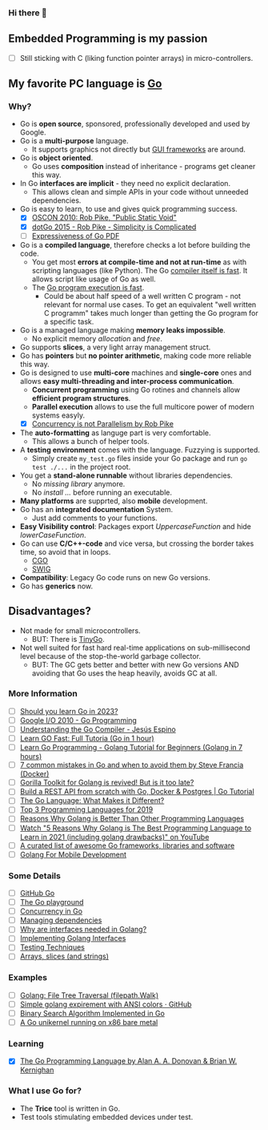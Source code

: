 ### Hi there 👋

<!--
**rokath/rokath** is a ✨ _special_ ✨ repository because its `README.md` (this file) appears on your GitHub profile.

Here are some ideas to get you started:

- 🔭 I’m currently working on ...
- 🌱 I’m currently learning ...
- 👯 I’m looking to collaborate on ...
- 🤔 I’m looking for help with ...
- 💬 Ask me about ...
- 📫 How to reach me: ...
- 😄 Pronouns: ...
- ⚡ Fun fact: ...


[![Anurag's GitHub stats](https://github-readme-stats.vercel.app/api?username=rokath)](https://github.com/anuraghazra/github-readme-stats)

[![Top Langs](https://github-readme-stats.vercel.app/api/top-langs/?username=rokath)](https://github.com/anuraghazra/github-readme-stats)

-->

## Embedded Programming is my passion

* [ ] Still sticking with C (liking function pointer arrays) in micro-controllers.

## My favorite PC language is [Go](https://go.dev)

### Why?

* Go is **open source**, sponsored, professionally developed and used by Google.
* Go is a **multi-purpose** language.
    * It supports graphics not directly but [GUI frameworks](https://blog.logrocket.com/best-gui-frameworks-go/) are around.
* Go is **object oriented**.
    * Go uses **composition** instead of inheritance - programs get cleaner this way.
* In Go **interfaces are implicit** - they need no explicit declaration.
    * This allows clean and simple APIs in your code without unneeded dependencies.
* Go is easy to learn, to use and gives quick programming success.
    * [x] [OSCON 2010: Rob Pike, "Public Static Void"](https://youtu.be/5kj5ApnhPAE)
    * [x] [dotGo 2015 - Rob Pike - Simplicity is Complicated](https://youtu.be/rFejpH_tAHM)
    * [ ] [Expressiveness of Go PDF](https://go.dev/talks/2010/ExpressivenessOfGo-2010.pdf)
* Go is a **compiled language**, therefore checks a lot before building the code.
    * You get most **errors at compile-time and not at run-time** as with scripting languages (like Python).
     The Go [compiler itself is fast](https://www.youtube.com/shorts/DUm6U201o4w). It allows script like usage of Go as well.
    * The [Go program execution is fast](https://www.youtube.com/shorts/Tf90fKykNDM).
        * Could be about half speed of a well written C program - not relevant for normal use cases. To get an equivalent "well written C programm" takes much longer than getting the Go program for a specific task.
* Go is a managed language making **memory leaks impossible**.
    * No explicit memory *allocation* and *free*.
* Go supports **slices**, a very light array management struct.
* Go has **pointers** but **no pointer arithmetic**, making code  more reliable this way.
* Go is designed to use **multi-core** machines and **single-core** ones and allows **easy multi-threading and inter-process communication**.
  * **Concurrent programming** using Go rotines and channels allow **efficient program structures**.
  * **Parallel execution** allows to use the full multicore power of modern systems easyly.
  * [x] [Concurrency is not Parallelism by Rob Pike ](https://youtu.be/oV9rvDllKEg)
* The **auto-formatting** as languge part is very comfortable.
    * This allows a bunch of helper tools.
* A **testing environment** comes with the language. Fuzzying is supported.
    * Simply create `my_test.go` files inside your Go package and run `go test ./...` in the project root.
* You get a **stand-alone runnable** without libraries dependencies.
    * No *missing library* anymore.
    * No *install ...* before running an executable.
* **Many platforms** are supprted, also **mobile** development.
* Go has an **integrated documentation** System.
    * Just add comments to your functions.
* **Easy Visibility control**: Packages export *UppercaseFunction* and hide *lowerCaseFunction*.
* Go can use **C/C++-code** and vice versa, but crossing the border takes time, so avoid that in loops.
    * [CGO](https://pkg.go.dev/cmd/cgo)
    * [SWIG](https://www.swig.org/Doc3.0/Go.html)
* **Compatibility**: Legacy Go code runs on new Go versions.
* Go has **generics** now.


## Disadvantages? 

* Not made for small microcontrollers.
    * BUT: There is [TinyGo](https://tinygo.org/docs/reference/microcontrollers/).
* Not well suited for fast hard real-time applications on sub-millisecond level because of the stop-the-world garbage collector.
  * BUT: The GC gets better and better with new Go versions AND avoiding that Go uses the heap heavily, avoids GC at all.

### More Information

* [ ] [Should you learn Go in 2023?](https://youtu.be/U2PpMZ7hWpg?si=CmkDul7WxLbv14vO)
* [ ] [Google I/O 2010 - Go Programming](https://youtu.be/jgVhBThJdXc?si=cgeMbr-R0dRl3W2w)
* [ ] [Understanding the Go Compiler - Jesús Espino](https://youtu.be/qnmoAA0WRgE?si=xRaZIbB17BlMvxy9)
* [ ] [Learn GO Fast: Full Tutoria (Go in 1 hour)](https://youtu.be/8uiZC0l4Ajw?si=MtEmaELLI_Ksqa6K)
* [ ] [Learn Go Programming - Golang Tutorial for Beginners (Golang in 7 hours)](https://youtu.be/YS4e4q9oBaU?si=i-A64dgltpyteU4i)
* [ ] [7 common mistakes in Go and when to avoid them by Steve Francia (Docker)](https://youtu.be/29LLRKIL_TI)
* [ ] [Gorilla Toolkit for Golang is revived! But is it too late?](https://youtu.be/v6gnINA1d6k)
* [ ] [Build a REST API from scratch with Go, Docker & Postgres | Go Tutorial](https://youtu.be/p08c0-99SyU)
* [ ] [The Go Language: What Makes it Different?](https://youtu.be/FEFXjRoac_U)
* [ ] [Top 3 Programming Languages for 2019](https://youtu.be/_00HnjEMyew)
* [ ] [Reasons Why Golang is Better Than Other Programming Languages](https://productcoalition.com/reasons-why-golang-is-better-than-other-programming-languages-4714082bb1b1)
* [ ] [Watch "5 Reasons Why Golang is The Best Programming Language to Learn in 2021 (including golang drawbacks)" on YouTube](https://youtu.be/Xi779UBOGGM)
* [ ] [A curated list of awesome Go frameworks, libraries and software](https://pkg.go.dev/github.com/ik5/awesome-go?tab=overview#logging)
* [ ] [Golang For Mobile Development](https://medium.com/@ReemiShirsath/golang-for-mobile-development-c7391e690f71)

### Some Details

* [ ] [GitHub Go](https://github.com/golang)
* [ ] [The Go playground](https://play.golang.org/p/lYGWRHhT6Tm)
* [ ] [Concurrency in Go](https://youtu.be/LvgVSSpwND8)
* [ ] [Managing dependencies](https://golang.org/doc/modules/managing-dependencies)
* [ ] [Why are interfaces needed in Golang?](https://stackoverflow.com/questions/39092925/why-are-interfaces-needed-in-golang)
* [ ] [Implementing Golang Interfaces](https://link.medium.com/W5oEMjLEF8)
* [ ] [Testing Techniques](https://talks.golang.org/2014/testing.slide#1)
* [ ] [Arrays, slices (and strings)](https://blog.golang.org/slices)

### Examples

* [ ] [Golang: File Tree Traversal (filepath.Walk)](https://xojoc.pw/blog/golang-file-tree-traversal)
* [ ] [Simple golang expirement with ANSI colors · GitHub](https://gist.github.com/ik5/d8ecde700972d4378d87)
* [ ] [Binary Search Algorithm Implemented in Go](https://flaviocopes.com/golang-algorithms-binary-search/)
* [ ] [A Go unikernel running on x86 bare metal](https://github.com/icexin/eggos)

### Learning

* [x] [The Go Programming Language by Alan A. A. Donovan & Brian W. Kernighan](https://www.amazon.de/-/en/Alan-Donovan/dp/0134190440)
<!--
* [ ] [techtarget](https://www.techtarget.com/searchitoperations/definition/Go-programming-language)
* [ ] https://gitlab.com/teaage/gospace/blob/master/books/MasteringGo_CreateGolang_production_applications.pdf
* [ ] https://gitlab.com/teaage/gospace/

## Tools I like and use

### Git

* [ ] [Git bash](https://gitforwindows.org/)
* [ ] [Legendary GitKraken Client](https://www.gitkraken.com/)
* [ ] [git large file storage](https://git-lfs.github.com/)
* [ ] [GitHub](https://github.com/)
* [ ] [GitLab](https://gitlab.com/)

<!-- * [ ] https://gitlab.com/baumtec/meta/wikis/GitPcSetup 

### Code

* [ ] [PC-Lint](https://web.archive.org/web/20180830042445/http://www.gimpel.com/html/ptch90.htm)
* [ ] [Doxygen](https://doxygen.nl/)
* [ ] [J-Link Software and Documentation Pack](https://www.segger.com/downloads/jlink/#J-LinkSoftwareAndDocumentationPack)
* [ ] [STM32 CubeMX initialization code generator](https://www.st.com/en/development-tools/stm32cubemx.html)
* [ ] [ARM Keil IDE (free for any M0/M0+ up to 32KB, STM32 M0/M0+ up to 256 KB)](https://www2.keil.com/mdk5)
* [ ] [TDM-GCC](https://jmeubank.github.io/tdm-gcc/)

### Edit

* [ ] [Beyond Compare](https://www.scootersoftware.com/)
* [ ] https://unicode-table.com/en/
* [ ] [vscode](https://code.visualstudio.com/)
* [ ] [notepad++ especially for block editing](https://notepad-plus-plus.org/downloads/)
* [ ] [Screen to GIF](https://www.screentogif.com/)
* [ ] [draw.io](https://github.com/jgraph/drawio-desktop/releases/)

### Viewer

* [ ] [Sumatra PDF, eBook (epub, mobi), comic book (cbz/cbr), DjVu, XPS, CHM, image viewer for Windows](https://www.sumatrapdfreader.org/free-pdf-reader)

### Communication

* [ ] [Tera Term](https://ttssh2.osdn.jp/index.html.en)
* [ ] [PuTTY](https://www.putty.org/)

### Misc

* [ ] [7-Zip](https://www.7-zip.org/)
* [ ] Windows Subsystem for Linux (debian image and additionally the gcc compiler)

<!--

-->

### What I use Go for?

* The **Trice** tool is written in Go.
* Test tools stimulating embedded devices under test.


